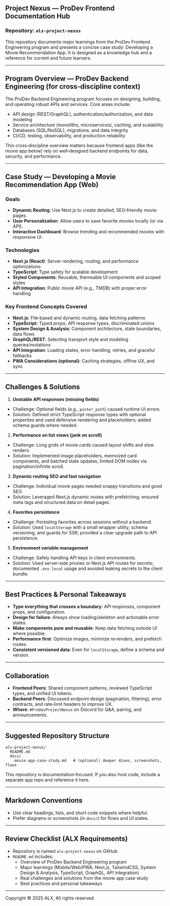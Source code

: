 ## Project Nexus — ProDev Frontend Documentation Hub

### Repository: `alx-project-nexus`

This repository documents major learnings from the ProDev Frontend Engineering program and presents a concise case study: Developing a Movie Recommendation App. It is designed as a knowledge hub and a reference for current and future learners.

---

## Program Overview — ProDev Backend Engineering (for cross‑discipline context)

The ProDev Backend Engineering program focuses on designing, building, and operating robust APIs and services. Core areas include:
- API design (REST/GraphQL), authentication/authorization, and data modeling
- Service architecture (monoliths, microservices), caching, and scalability
- Databases (SQL/NoSQL), migrations, and data integrity
- CI/CD, testing, observability, and production reliability

This cross‑discipline overview matters because frontend apps (like the movie app below) rely on well‑designed backend endpoints for data, security, and performance.

---

## Case Study — Developing a Movie Recommendation App (Web)

### Goals
- **Dynamic Routing**: Use Next.js to create detailed, SEO‑friendly movie pages.
- **User Personalization**: Allow users to save favorite movies locally (or via API).
- **Interactive Dashboard**: Browse trending and recommended movies with responsive UI.

### Technologies
- **Next.js (React)**: Server rendering, routing, and performance optimizations
- **TypeScript**: Type safety for scalable development
- **Styled Components**: Reusable, themeable UI components and scoped styles
- **API Integration**: Public movie API (e.g., TMDB) with proper error handling

### Key Frontend Concepts Covered
- **Next.js**: File‑based and dynamic routing, data fetching patterns
- **TypeScript**: Typed props, API response types, discriminated unions
- **System Design & Analysis**: Component architecture, state boundaries, data flows
- **GraphQL/REST**: Selecting transport style and modeling queries/mutations
- **API Integration**: Loading states, error handling, retries, and graceful fallbacks
- **PWA Considerations (optional)**: Caching strategies, offline UX, and sync

---

## Challenges & Solutions

1) **Unstable API responses (missing fields)**
- Challenge: Optional fields (e.g., `poster_path`) caused runtime UI errors.
- Solution: Defined strict TypeScript response types with optional properties and used defensive rendering and placeholders; added schema guards where needed.

2) **Performance on list views (jank on scroll)**
- Challenge: Long grids of movie cards caused layout shifts and slow renders.
- Solution: Implemented image placeholders, memoized card components, and batched state updates; limited DOM nodes via pagination/infinite scroll.

3) **Dynamic routing SEO and fast navigation**
- Challenge: Individual movie pages needed snappy transitions and good SEO.
- Solution: Leveraged Next.js dynamic routes with prefetching; ensured meta tags and structured data on detail pages.

4) **Favorites persistence**
- Challenge: Persisting favorites across sessions without a backend.
- Solution: Used `localStorage` with a small wrapper utility, schema versioning, and guards for SSR; provided a clear upgrade path to API persistence.

5) **Environment variable management**
- Challenge: Safely handling API keys in client environments.
- Solution: Used server‑side proxies or Next.js API routes for secrets; documented `.env.local` usage and avoided leaking secrets to the client bundle.

---

## Best Practices & Personal Takeaways

- **Type everything that crosses a boundary**: API responses, component props, and configuration.
- **Design for failure**: Always show loading/skeleton and actionable error states.
- **Make components pure and reusable**: Keep data fetching outside UI where possible.
- **Performance first**: Optimize images, minimize re‑renders, and prefetch routes.
- **Consistent versioned data**: Even for `localStorage`, define a schema and version.

---

## Collaboration

- **Frontend Peers**: Shared component patterns, reviewed TypeScript types, and unified UI tokens.
- **Backend Peers**: Discussed endpoint design (pagination, filtering), error contracts, and rate‑limit headers to improve UX.
- **Where**: `#ProDevProjectNexus` on Discord for Q&A, pairing, and announcements.

---

## Suggested Repository Structure

```
alx-project-nexus/
  README.md
  docs/
    movie-app-case-study.md   # (optional) deeper dives, screenshots, flows
```

This repository is documentation‑focused. If you also host code, include a separate app repo and reference it here.

---

## Markdown Conventions

- Use clear headings, lists, and short code snippets where helpful.
- Prefer diagrams or screenshots (in `docs/`) for flows and UI states.

---

## Review Checklist (ALX Requirements)

- Repository is named `alx-project-nexus` on GitHub
- `README.md` includes:
  - Overview of ProDev Backend Engineering program
  - Major learnings (Mobile/Web/PWA; Next.js, TailwindCSS, System Design & Analysis, TypeScript, GraphQL, API Integration)
  - Real challenges and solutions from the movie app case study
  - Best practices and personal takeaways

---

Copyright © 2025 ALX, All rights reserved.


